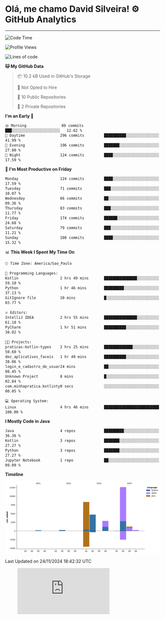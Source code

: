 
# Olá, me chamo David Silveira! ⚙️ GitHub Analytics

---
<!--START_SECTION:waka-->
![Code Time](http://img.shields.io/badge/Code%20Time-215%20hrs%2056%20mins-blue)

![Profile Views](http://img.shields.io/badge/Profile%20Views-71-blue)

![Lines of code](https://img.shields.io/badge/From%20Hello%20World%20I%27ve%20Written-30.3%20thousand%20lines%20of%20code-blue)

**🐱 My GitHub Data** 

> 📦 10.2 kB Used in GitHub's Storage 
 > 
> 🚫 Not Opted to Hire
 > 
> 📜 10 Public Repositories 
 > 
> 🔑 2 Private Repositories 
 > 
**I'm an Early 🐤** 

```text
🌞 Morning                89 commits          ███░░░░░░░░░░░░░░░░░░░░░░   12.62 % 
🌆 Daytime                296 commits         ██████████░░░░░░░░░░░░░░░   41.99 % 
🌃 Evening                196 commits         ███████░░░░░░░░░░░░░░░░░░   27.80 % 
🌙 Night                  124 commits         ████░░░░░░░░░░░░░░░░░░░░░   17.59 % 
```
📅 **I'm Most Productive on Friday** 

```text
Monday                   124 commits         ████░░░░░░░░░░░░░░░░░░░░░   17.59 % 
Tuesday                  71 commits          ███░░░░░░░░░░░░░░░░░░░░░░   10.07 % 
Wednesday                66 commits          ██░░░░░░░░░░░░░░░░░░░░░░░   09.36 % 
Thursday                 83 commits          ███░░░░░░░░░░░░░░░░░░░░░░   11.77 % 
Friday                   174 commits         ██████░░░░░░░░░░░░░░░░░░░   24.68 % 
Saturday                 79 commits          ███░░░░░░░░░░░░░░░░░░░░░░   11.21 % 
Sunday                   108 commits         ████░░░░░░░░░░░░░░░░░░░░░   15.32 % 
```


📊 **This Week I Spent My Time On** 

```text
🕑︎ Time Zone: America/Sao_Paulo

💬 Programming Languages: 
Kotlin                   2 hrs 49 mins       ███████████████░░░░░░░░░░   59.10 % 
Python                   1 hr 46 mins        █████████░░░░░░░░░░░░░░░░   37.13 % 
GitIgnore file           10 mins             █░░░░░░░░░░░░░░░░░░░░░░░░   03.77 % 

🔥 Editors: 
IntelliJ IDEA            2 hrs 55 mins       ███████████████░░░░░░░░░░   61.18 % 
PyCharm                  1 hr 51 mins        ██████████░░░░░░░░░░░░░░░   38.82 % 

🐱‍💻 Projects: 
praticas-kotlin-types    2 hrs 25 mins       █████████████░░░░░░░░░░░░   50.60 % 
dez_aplicativos_faceis   1 hr 49 mins        ██████████░░░░░░░░░░░░░░░   38.06 % 
login_e_cadastro_de_usuar24 mins             ██░░░░░░░░░░░░░░░░░░░░░░░   08.45 % 
Unknown Project          8 mins              █░░░░░░░░░░░░░░░░░░░░░░░░   02.84 % 
com.minhapratica.kotlinty0 secs              ░░░░░░░░░░░░░░░░░░░░░░░░░   00.05 % 

💻 Operating System: 
Linux                    4 hrs 46 mins       █████████████████████████   100.00 % 
```

**I Mostly Code in Java** 

```text
Java                     4 repos             █████████░░░░░░░░░░░░░░░░   36.36 % 
Kotlin                   3 repos             ███████░░░░░░░░░░░░░░░░░░   27.27 % 
Python                   3 repos             ███████░░░░░░░░░░░░░░░░░░   27.27 % 
Jupyter Notebook         1 repo              ██░░░░░░░░░░░░░░░░░░░░░░░   09.09 % 
```



**Timeline**

![Lines of Code chart](https://raw.githubusercontent.com/DavidSilveira80/DavidSilveira80/master/assets/bar_graph.png)


 Last Updated on 24/11/2024 18:42:32 UTC
<!--END_SECTION:waka-->

<figure><embed src="https://wakatime.com/share/@DavidSilveira80/8640fafc-a704-4427-94e2-79e1a637c80e.svg"></embed></figure>


